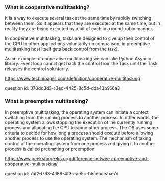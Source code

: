 ### What is cooperative multitasking?

It is a way to execute several task at the same time by rapidly switching between them.
So it appears that they are executed at the same time, but in reality they are being 
executed by a bit of each in a round-robin manner.

In cooperative multitasking, tasks are designed to give up their control of the CPU 
to other applications voluntarily (in comparison, in preemptive multitasking host 
itself gets back control from the task).

As an example of cooperative multitasking we can take Python Asyncio library. Event loop cannot
get back the control from the Task until the Task releases the control voluntarily.

https://www.technipages.com/definition/cooperative-multitasking

question id: 370dd3d3-c3ed-4425-8c5d-dda43b966a3



### What is preemptive multitasking?

In preemptive multitasking, the operating system can initiate a context switching from the running
process to another process. In other words, the operating system allows stopping the execution of
the currently running process and allocating the CPU to some other process. The OS uses some
criteria to decide for how long a process should execute before allowing another process to use the
operating system. The mechanism of taking control of the operating system from one process and
giving it to another process is called preempting or preemption.

https://www.geeksforgeeks.org/difference-between-preemptive-and-cooperative-multitasking/

question id: 7af26763-4d88-4f3c-ae5c-b5cebcea4e7d


